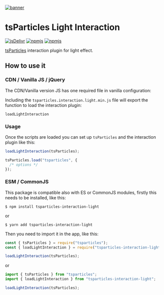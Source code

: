 [![banner](https://particles.js.org/images/banner3.png)](https://particles.js.org)

# tsParticles Light Interaction

[![jsDelivr](https://data.jsdelivr.com/v1/package/npm/tsparticles-interaction-light/badge)](https://www.jsdelivr.com/package/npm/tsparticles-interaction-light)
[![npmjs](https://badge.fury.io/js/tsparticles-interaction-light.svg)](https://www.npmjs.com/package/tsparticles-interaction-light)
[![npmjs](https://img.shields.io/npm/dt/tsparticles-interaction-light)](https://www.npmjs.com/package/tsparticles-interaction-light)

[tsParticles](https://github.com/matteobruni/tsparticles) interaction plugin for light effect.

## How to use it

### CDN / Vanilla JS / jQuery

The CDN/Vanilla version JS has one required file in vanilla configuration:

Including the `tsparticles.interaction.light.min.js` file will export the function to load the interaction plugin:

```text
loadLightInteraction
```

### Usage

Once the scripts are loaded you can set up `tsParticles` and the interaction plugin like this:

```javascript
loadLightInteraction(tsParticles);

tsParticles.load("tsparticles", {
  /* options */
});
```

### ESM / CommonJS

This package is compatible also with ES or CommonJS modules, firstly this needs to be installed, like this:

```shell
$ npm install tsparticles-interaction-light
```

or

```shell
$ yarn add tsparticles-interaction-light
```

Then you need to import it in the app, like this:

```javascript
const { tsParticles } = require("tsparticles");
const { loadLightInteraction } = require("tsparticles-interaction-light");

loadLightInteraction(tsParticles);
```

or

```javascript
import { tsParticles } from "tsparticles";
import { loadLightInteraction } from "tsparticles-interaction-light";

loadLightInteraction(tsParticles);
```
